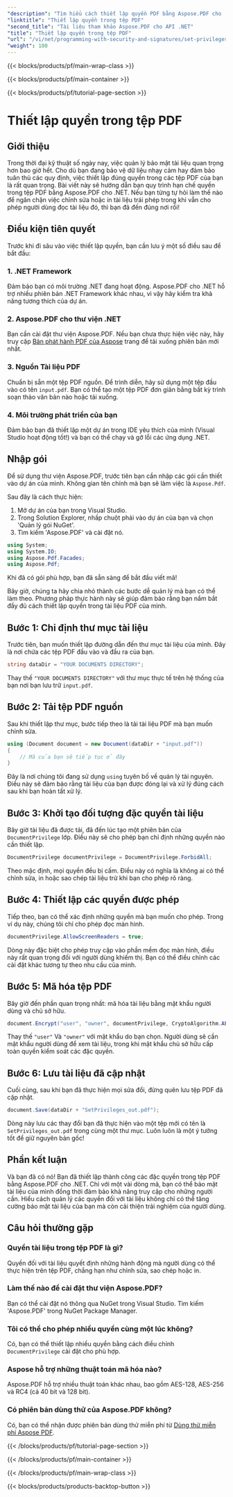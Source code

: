 ```yaml
---
"description": "Tìm hiểu cách thiết lập quyền PDF bằng Aspose.PDF cho .NET với hướng dẫn từng bước này. Bảo mật tài liệu của bạn một cách hiệu quả."
"linktitle": "Thiết lập quyền trong tệp PDF"
"second_title": "Tài liệu tham khảo Aspose.PDF cho API .NET"
"title": "Thiết lập quyền trong tệp PDF"
"url": "/vi/net/programming-with-security-and-signatures/set-privileges/"
"weight": 100
---
```


{{< blocks/products/pf/main-wrap-class >}}

{{< blocks/products/pf/main-container >}}

{{< blocks/products/pf/tutorial-page-section >}}

# Thiết lập quyền trong tệp PDF

## Giới thiệu

Trong thời đại kỹ thuật số ngày nay, việc quản lý bảo mật tài liệu quan trọng hơn bao giờ hết. Cho dù bạn đang bảo vệ dữ liệu nhạy cảm hay đảm bảo tuân thủ các quy định, việc thiết lập đúng quyền trong các tệp PDF của bạn là rất quan trọng. Bài viết này sẽ hướng dẫn bạn quy trình hạn chế quyền trong tệp PDF bằng Aspose.PDF cho .NET. Nếu bạn từng tự hỏi làm thế nào để ngăn chặn việc chỉnh sửa hoặc in tài liệu trái phép trong khi vẫn cho phép người dùng đọc tài liệu đó, thì bạn đã đến đúng nơi rồi!

## Điều kiện tiên quyết

Trước khi đi sâu vào việc thiết lập quyền, bạn cần lưu ý một số điều sau để bắt đầu:

### 1. .NET Framework

Đảm bảo bạn có môi trường .NET đang hoạt động. Aspose.PDF cho .NET hỗ trợ nhiều phiên bản .NET Framework khác nhau, vì vậy hãy kiểm tra khả năng tương thích của dự án.

### 2. Aspose.PDF cho thư viện .NET

Bạn cần cài đặt thư viện Aspose.PDF. Nếu bạn chưa thực hiện việc này, hãy truy cập [Bản phát hành PDF của Aspose](https://releases.aspose.com/pdf/net/) trang để tải xuống phiên bản mới nhất.

### 3. Nguồn Tài liệu PDF

Chuẩn bị sẵn một tệp PDF nguồn. Để trình diễn, hãy sử dụng một tệp đầu vào có tên `input.pdf`. Bạn có thể tạo một tệp PDF đơn giản bằng bất kỳ trình soạn thảo văn bản nào hoặc tải xuống.

### 4. Môi trường phát triển của bạn

Đảm bảo bạn đã thiết lập một dự án trong IDE yêu thích của mình (Visual Studio hoạt động tốt!) và bạn có thể chạy và gỡ lỗi các ứng dụng .NET.

## Nhập gói

Để sử dụng thư viện Aspose.PDF, trước tiên bạn cần nhập các gói cần thiết vào dự án của mình. Không gian tên chính mà bạn sẽ làm việc là `Aspose.Pdf`.

Sau đây là cách thực hiện:

1. Mở dự án của bạn trong Visual Studio.
2. Trong Solution Explorer, nhấp chuột phải vào dự án của bạn và chọn 'Quản lý gói NuGet'.
3. Tìm kiếm 'Aspose.PDF' và cài đặt nó.

```csharp
using System;
using System.IO;
using Aspose.Pdf.Facades;
using Aspose.Pdf;
```

Khi đã có gói phù hợp, bạn đã sẵn sàng để bắt đầu viết mã!

Bây giờ, chúng ta hãy chia nhỏ thành các bước dễ quản lý mà bạn có thể làm theo. Phương pháp thực hành này sẽ giúp đảm bảo rằng bạn nắm bắt đầy đủ cách thiết lập quyền trong tài liệu PDF của mình.

## Bước 1: Chỉ định thư mục tài liệu

Trước tiên, bạn muốn thiết lập đường dẫn đến thư mục tài liệu của mình. Đây là nơi chứa các tệp PDF đầu vào và đầu ra của bạn.

```csharp
string dataDir = "YOUR DOCUMENTS DIRECTORY";
```
Thay thế `"YOUR DOCUMENTS DIRECTORY"` với thư mục thực tế trên hệ thống của bạn nơi bạn lưu trữ `input.pdf`.

## Bước 2: Tải tệp PDF nguồn

Sau khi thiết lập thư mục, bước tiếp theo là tải tài liệu PDF mà bạn muốn chỉnh sửa.

```csharp
using (Document document = new Document(dataDir + "input.pdf"))
{
    // Mã của bạn sẽ tiếp tục ở đây
}
```
Đây là nơi chúng tôi đang sử dụng `using` tuyên bố về quản lý tài nguyên. Điều này sẽ đảm bảo rằng tài liệu của bạn được đóng lại và xử lý đúng cách sau khi bạn hoàn tất xử lý.

## Bước 3: Khởi tạo đối tượng đặc quyền tài liệu

Bây giờ tài liệu đã được tải, đã đến lúc tạo một phiên bản của `DocumentPrivilege` lớp. Điều này sẽ cho phép bạn chỉ định những quyền nào cần thiết lập.

```csharp
DocumentPrivilege documentPrivilege = DocumentPrivilege.ForbidAll;
```
Theo mặc định, mọi quyền đều bị cấm. Điều này có nghĩa là không ai có thể chỉnh sửa, in hoặc sao chép tài liệu trừ khi bạn cho phép rõ ràng.

## Bước 4: Thiết lập các quyền được phép

Tiếp theo, bạn có thể xác định những quyền mà bạn muốn cho phép. Trong ví dụ này, chúng tôi chỉ cho phép đọc màn hình.

```csharp
documentPrivilege.AllowScreenReaders = true;
```
Dòng này đặc biệt cho phép truy cập vào phần mềm đọc màn hình, điều này rất quan trọng đối với người dùng khiếm thị. Bạn có thể điều chỉnh các cài đặt khác tương tự theo nhu cầu của mình.

## Bước 5: Mã hóa tệp PDF

Bây giờ đến phần quan trọng nhất: mã hóa tài liệu bằng mật khẩu người dùng và chủ sở hữu.

```csharp
document.Encrypt("user", "owner", documentPrivilege, CryptoAlgorithm.AESx128, false);
```
Thay thế `"user"` Và `"owner"` với mật khẩu do bạn chọn. Người dùng sẽ cần mật khẩu người dùng để xem tài liệu, trong khi mật khẩu chủ sở hữu cấp toàn quyền kiểm soát các đặc quyền. 

## Bước 6: Lưu tài liệu đã cập nhật

Cuối cùng, sau khi bạn đã thực hiện mọi sửa đổi, đừng quên lưu tệp PDF đã cập nhật.

```csharp
document.Save(dataDir + "SetPrivileges_out.pdf");
```
Dòng này lưu các thay đổi bạn đã thực hiện vào một tệp mới có tên là `SetPrivileges_out.pdf` trong cùng một thư mục. Luôn luôn là một ý tưởng tốt để giữ nguyên bản gốc!

## Phần kết luận

Và bạn đã có nó! Bạn đã thiết lập thành công các đặc quyền trong tệp PDF bằng Aspose.PDF cho .NET. Chỉ với một vài dòng mã, bạn có thể bảo mật tài liệu của mình đồng thời đảm bảo khả năng truy cập cho những người cần. Hiểu cách quản lý các quyền đối với tài liệu không chỉ có thể tăng cường bảo mật tài liệu của bạn mà còn cải thiện trải nghiệm của người dùng. 

## Câu hỏi thường gặp

### Quyền tài liệu trong tệp PDF là gì?  
Quyền đối với tài liệu quyết định những hành động mà người dùng có thể thực hiện trên tệp PDF, chẳng hạn như chỉnh sửa, sao chép hoặc in.

### Làm thế nào để cài đặt thư viện Aspose.PDF?  
Bạn có thể cài đặt nó thông qua NuGet trong Visual Studio. Tìm kiếm 'Aspose.PDF' trong NuGet Package Manager.

### Tôi có thể cho phép nhiều quyền cùng một lúc không?  
Có, bạn có thể thiết lập nhiều quyền bằng cách điều chỉnh `DocumentPrivilege` cài đặt cho phù hợp.

### Aspose hỗ trợ những thuật toán mã hóa nào?  
Aspose.PDF hỗ trợ nhiều thuật toán khác nhau, bao gồm AES-128, AES-256 và RC4 (cả 40 bit và 128 bit).

### Có phiên bản dùng thử của Aspose.PDF không?  
Có, bạn có thể nhận được phiên bản dùng thử miễn phí từ [Dùng thử miễn phí Aspose PDF](https://releases.aspose.com/).

{{< /blocks/products/pf/tutorial-page-section >}}

{{< /blocks/products/pf/main-container >}}

{{< /blocks/products/pf/main-wrap-class >}}

{{< blocks/products/products-backtop-button >}}
